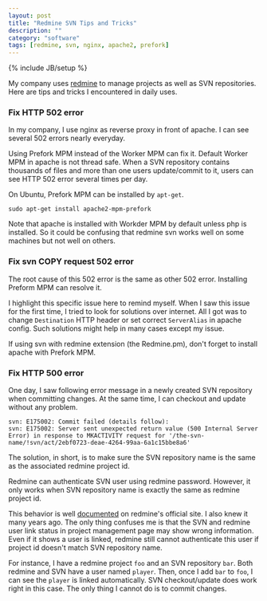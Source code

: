 ```yaml
---
layout: post
title: "Redmine SVN Tips and Tricks"
description: ""
category: "software"
tags: [redmine, svn, nginx, apache2, prefork]
---
```

{% include JB/setup %}

My company uses [redmine](http://www.redmine.org) to manage projects as well as SVN repositories. Here are tips and tricks I encountered in daily uses.

### Fix HTTP 502 error ###

In my company, I use nginx as reverse proxy in front of apache. I can see several 502 errors nearly everyday.

Using Prefork MPM instead of the Worker MPM can fix it. Default Worker MPM in apache is not thread safe. When a SVN repository contains thousands of files and more than one users update/commit to it, users can see HTTP 502 error several times per day.

On Ubuntu, Prefork MPM can be installed by `apt-get`.

    sudo apt-get install apache2-mpm-prefork

Note that apache is installed with Workder MPM by default unless php is installed. So it could be confusing that redmine svn works well on some machines but not well on others.

### Fix svn COPY request 502 error ###

The root cause of this 502 error is the same as other 502 error. Installing Preform MPM can resolve it.

I highlight this specific issue here to remind myself. When I saw this issue for the first time, I tried to look for solutions over internet. All I got was to change `Destination` HTTP header or set correct `ServerAlias` in apache config. Such solutions might help in many cases except my issue.

If using svn with redmine extension (the Redmine.pm), don't forget to install apache with Prefork MPM.

### Fix HTTP 500 error ###

One day, I saw following error message in a newly created SVN repository when committing changes. At the same time, I can checkout and update without any problem.

    svn: E175002: Commit failed (details follow):
    svn: E175002: Server sent unexpected return value (500 Internal Server Error) in response to MKACTIVITY request for '/the-svn-name/!svn/act/2ebf0723-deae-4264-99aa-6a1c15bbe8a6'

The solution, in short, is to make sure the SVN repository name is the same as the associated redmine project id.

Redmine can authenticate SVN user using redmine password. However, it only works when SVN repository name is exactly the same as redmine project id.

This behavior is well [documented](http://www.redmine.org/projects/redmine/wiki/Repositories_access_control_with_apache_mod_dav_svn_and_mod_perl) on redmine's official site. I also knew it many years ago. The only thing confuses me is that the SVN and redmine user link status in project management page may show wrong information. Even if it shows a user is linked, redmine still cannot authenticate this user if project id doesn't match SVN repository name.

For instance, I have a redmine project `foo` and an SVN repository `bar`. Both redmine and SVN have a user named `player`. Then, once I add `bar` to `foo`, I can see the `player` is linked automatically. SVN checkout/update does work right in this case. The only thing I cannot do is to commit changes.
